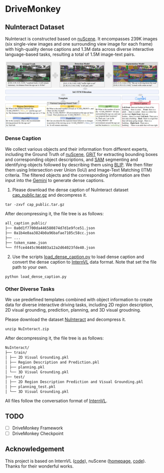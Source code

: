 # DriveMonkey

## NuInteract Dataset
NuInteract is constructed based on [nuScene](https://github.com/nutonomy/nuscenes-devkit). It encompasses 239K images (six single-view images and one surrounding view image for each frame) with high-quality dense captions and 1.3M data across diverse interactive language-based tasks, resulting a total of 1.5M image-text pairs.

<div align="center">
<img src="assets\images\data_pipeline.jpg" width="1000">
</div>

### Dense Caption

We collect various objects and their information from different experts, including the Ground Truth of [nuScene](https://github.com/nutonomy/nuscenes-devkit), [GRiT](https://github.com/JialianW/GRiT) for extracting bounding boxes and corresponding object descriptions, and [SAM](https://github.com/facebookresearch/segment-anything) segmenting and identifying objects followed by describing them using [BLIP](https://github.com/facebookresearch/segment-anything). We then filter them using Intersection over Union (IoU) and Image-Text Matching (ITM) criteria. The filtered objects and the corresponding information are then input into the [Gemini](https://ai.google.dev/gemini-api/) to generate dense captions.

1. Please download the dense caption of NuInteract dataset [cap_public.tar.gz](https://github.com/zc-zhao/DriveMonkey/blob/main/NuInteract/cap_public.tar.gz) and decompress it.

```
tar -zxvf cap_public.tar.gz
```
After decompressing it, the file tree is as follows:
```
all_caption_public/
├── 0a0d1f7700da446580874d7d1e9fce51.json
├── 0a1b4e0aa3824b0a96bafae7105c58cc.json
├── ...
├── token_name.json
└── fffce4445c964803a12a2d64023fde40.json
```

2. Use the scripts [load_dense_caption.py](tools\load_dense_caption.py) to load dense caption and convert the dense caption to [InternVL](https://github.com/OpenGVLab/InternVL) data format. Note that set the file path to your own.
```
python load_dense_caption.py
```

### Other Diverse Tasks
We use predefined templates combined with object information to create data for diverse interactive driving tasks, including 2D region description, 2D visual grounding, prediction, planning, and 3D visual groudning.

Please download the dataset [NuInteract](NuInteract.zip) and decompress it.
```
unzip NuInteract.zip
```
After decompressing it, the file tree is as follows:
```
NuInteract/
├── train/
│ ├── 2D Visual Grounding.pkl
│ ├── Region Description and Prediction.pkl
│ ├── planning.pkl
│ └── 3D Visual Grounding.pkl
├── test/
│ ├── 2D Region Description Prediction and Visual Grounding.pkl
│ ├── planning_test.pkl
│ └── 3D Visual Grounding.pkl
```
All files follow the conversation format of [InternVL](https://github.com/OpenGVLab/InternVL).


## TODO
- [ ] DriveMonkey Framework
- [ ] DriveMonkey Checkpoint

## Acknowledgement

This project is based on InternVL ([code](https://github.com/OpenGVLab/InternVL)), nuScene ([homepage](https://www.nuscenes.org/), [code](https://github.com/nutonomy/nuscenes-devkit)). Thanks for their wonderful works.
